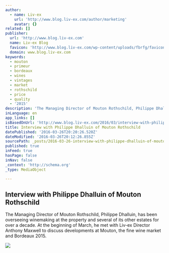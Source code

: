 ```yaml
---
author:
  - name: Liv-ex
    url: 'http://www.blog.liv-ex.com/author/marketing'
    avatar: {}
related: []
publisher:
  url: 'http://www.blog.liv-ex.com'
  name: Liv-ex Blog
  favicon: 'http://www.blog.liv-ex.com/wp-content/uploads/fbrfg/favicon.ico'
  domain: www.blog.liv-ex.com
keywords:
  - mouton
  - primeur
  - bordeaux
  - wines
  - vintages
  - market
  - rothschild
  - price
  - quality
  - '2015'
description: 'The Managing Director of Mouton Rothschild, Philippe Dhalluin, has been overseeing winemaking at the property and several of its other estates for over a decade. At the beginning of March, he met with Liv-ex Director Anthony Maxwell to discuss developments at Mouton, the fine wine market and Bordeaux 2015.'
inLanguage: en
app_links: []
isBasedOnUrl: 'http://www.blog.liv-ex.com/2016/03/interview-with-philippe-dhalluin-of-mouton-rothschild.html'
title: Interview with Philippe Dhalluin of Mouton Rothschild
datePublished: '2016-03-26T20:20:26.520Z'
dateModified: '2016-03-26T20:12:26.855Z'
sourcePath: _posts/2016-03-26-interview-with-philippe-dhalluin-of-mouton-rothschild.md
published: true
inFeed: true
hasPage: false
inNav: false
_context: 'http://schema.org'
_type: MediaObject

---
```

<article style=""><h1>Interview with Philippe Dhalluin of Mouton Rothschild</h1><p>The Managing Director of Mouton Rothschild, Philippe Dhalluin, has been overseeing winemaking at the property and several of its other estates for over a decade. At the beginning of March, he met with Liv-ex Director Anthony Maxwell to discuss developments at Mouton, the fine wine market and Bordeaux 2015.</p><img src="http://www.blog.thewineappeal.com/wp-content/uploads/2016/03/Philippe-Dhalluin-_Laurent-Theillet-1024x718.jpg" /></article>
